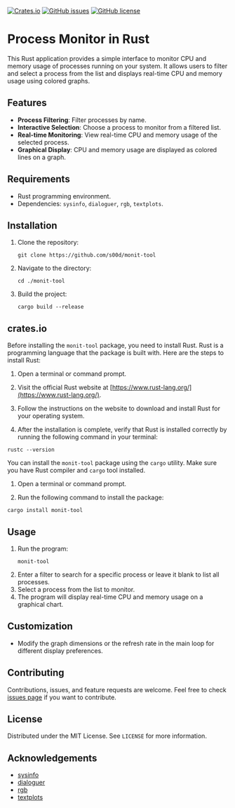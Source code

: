 [![Crates.io](https://img.shields.io/crates/v/monit-tool.svg)](https://crates.io/crates/monit-tool)
[![GitHub issues](https://img.shields.io/github/issues/s00d/monit-tool.svg)](https://github.com/s00d/monit-tool/issues)
[![GitHub license](https://img.shields.io/github/license/s00d/monit-tool.svg)](https://github.com/s00d/monit-tool/blob/main/LICENSE)

# Process Monitor in Rust

This Rust application provides a simple interface to monitor CPU and memory usage of processes running on your system. It allows users to filter and select a process from the list and displays real-time CPU and memory usage using colored graphs.

## Features

- **Process Filtering**: Filter processes by name.
- **Interactive Selection**: Choose a process to monitor from a filtered list.
- **Real-time Monitoring**: View real-time CPU and memory usage of the selected process.
- **Graphical Display**: CPU and memory usage are displayed as colored lines on a graph.

## Requirements

- Rust programming environment.
- Dependencies: `sysinfo`, `dialoguer`, `rgb`, `textplots`.

## Installation

1. Clone the repository:
   ```
   git clone https://github.com/s00d/monit-tool
   ```
2. Navigate to the directory:
   ```
   cd ./monit-tool
   ```
3. Build the project:
   ```
   cargo build --release
   ```

## crates.io

Before installing the `monit-tool` package, you need to install Rust. Rust is a programming language that the package is built with. Here are the steps to install Rust:

1. Open a terminal or command prompt.

2. Visit the official Rust website at [https://www.rust-lang.org/](https://www.rust-lang.org/).

3. Follow the instructions on the website to download and install Rust for your operating system.

4. After the installation is complete, verify that Rust is installed correctly by running the following command in your terminal:

```shell
rustc --version
```

You can install the `monit-tool` package using the `cargo` utility. Make sure you have Rust compiler and `cargo` tool installed.

1. Open a terminal or command prompt.

2. Run the following command to install the package:

```shell
cargo install monit-tool
```

## Usage

1. Run the program:
   ```
   monit-tool
   ```
2. Enter a filter to search for a specific process or leave it blank to list all processes.
3. Select a process from the list to monitor.
4. The program will display real-time CPU and memory usage on a graphical chart.

## Customization

- Modify the graph dimensions or the refresh rate in the main loop for different display preferences.

## Contributing

Contributions, issues, and feature requests are welcome. Feel free to check [issues page](link-to-issues-page) if you want to contribute.

## License

Distributed under the MIT License. See `LICENSE` for more information.

## Acknowledgements

- [sysinfo](https://crates.io/crates/sysinfo)
- [dialoguer](https://crates.io/crates/dialoguer)
- [rgb](https://crates.io/crates/rgb)
- [textplots](https://crates.io/crates/textplots)
